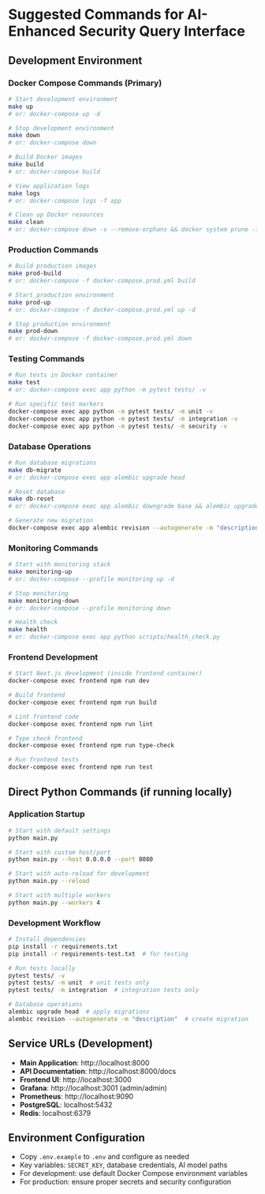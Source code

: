 # Suggested Commands for AI-Enhanced Security Query Interface

## Development Environment

### Docker Compose Commands (Primary)
```bash
# Start development environment
make up
# or: docker-compose up -d

# Stop development environment
make down
# or: docker-compose down

# Build Docker images
make build
# or: docker-compose build

# View application logs
make logs
# or: docker-compose logs -f app

# Clean up Docker resources
make clean
# or: docker-compose down -v --remove-orphans && docker system prune -f
```

### Production Commands
```bash
# Build production images
make prod-build
# or: docker-compose -f docker-compose.prod.yml build

# Start production environment
make prod-up
# or: docker-compose -f docker-compose.prod.yml up -d

# Stop production environment
make prod-down
# or: docker-compose -f docker-compose.prod.yml down
```

### Testing Commands
```bash
# Run tests in Docker container
make test
# or: docker-compose exec app python -m pytest tests/ -v

# Run specific test markers
docker-compose exec app python -m pytest tests/ -m unit -v
docker-compose exec app python -m pytest tests/ -m integration -v
docker-compose exec app python -m pytest tests/ -m security -v
```

### Database Operations
```bash
# Run database migrations
make db-migrate
# or: docker-compose exec app alembic upgrade head

# Reset database
make db-reset
# or: docker-compose exec app alembic downgrade base && alembic upgrade head

# Generate new migration
docker-compose exec app alembic revision --autogenerate -m "description"
```

### Monitoring Commands
```bash
# Start with monitoring stack
make monitoring-up
# or: docker-compose --profile monitoring up -d

# Stop monitoring
make monitoring-down
# or: docker-compose --profile monitoring down

# Health check
make health
# or: docker-compose exec app python scripts/health_check.py
```

### Frontend Development
```bash
# Start Next.js development (inside frontend container)
docker-compose exec frontend npm run dev

# Build frontend
docker-compose exec frontend npm run build

# Lint frontend code
docker-compose exec frontend npm run lint

# Type check frontend
docker-compose exec frontend npm run type-check

# Run frontend tests
docker-compose exec frontend npm run test
```

## Direct Python Commands (if running locally)

### Application Startup
```bash
# Start with default settings
python main.py

# Start with custom host/port
python main.py --host 0.0.0.0 --port 8080

# Start with auto-reload for development
python main.py --reload

# Start with multiple workers
python main.py --workers 4
```

### Development Workflow
```bash
# Install dependencies
pip install -r requirements.txt
pip install -r requirements-test.txt  # for testing

# Run tests locally
pytest tests/ -v
pytest tests/ -m unit  # unit tests only
pytest tests/ -m integration  # integration tests only

# Database operations
alembic upgrade head  # apply migrations
alembic revision --autogenerate -m "description"  # create migration
```

## Service URLs (Development)
- **Main Application**: http://localhost:8000
- **API Documentation**: http://localhost:8000/docs
- **Frontend UI**: http://localhost:3000
- **Grafana**: http://localhost:3001 (admin/admin)
- **Prometheus**: http://localhost:9090
- **PostgreSQL**: localhost:5432
- **Redis**: localhost:6379

## Environment Configuration
- Copy `.env.example` to `.env` and configure as needed
- Key variables: `SECRET_KEY`, database credentials, AI model paths
- For development: use default Docker Compose environment variables
- For production: ensure proper secrets and security configuration